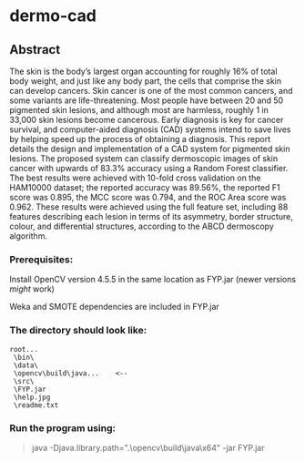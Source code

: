 # dermo-cad

## Abstract

The skin is the body’s largest organ accounting for roughly 16% of total body weight, and 
just like any body part, the cells that comprise the skin can develop cancers. Skin cancer is 
one of the most common cancers, and some variants are life-threatening. Most people have 
between 20 and 50 pigmented skin lesions, and although most are harmless, roughly 1 in 
33,000 skin lesions become cancerous. Early diagnosis is key for cancer survival, and 
computer-aided diagnosis (CAD) systems intend to save lives by helping speed up the 
process of obtaining a diagnosis. This report details the design and implementation of a CAD 
system for pigmented skin lesions. The proposed system can classify dermoscopic images of 
skin cancer with upwards of 83.3% accuracy using a Random Forest classifier. The best 
results were achieved with 10-fold cross validation on the HAM10000 dataset; the reported 
accuracy was 89.56%, the reported F1 score was 0.895, the MCC score was 0.794, and the 
ROC Area score was 0.962. These results were achieved using the full feature set, including 
88 features describing each lesion in terms of its asymmetry, border structure, colour, and 
differential structures, according to the ABCD dermoscopy algorithm.

### Prerequisites:

Install OpenCV version 4.5.5 in the same location as FYP.jar (newer versions _might_ work)

Weka and SMOTE dependencies are included in FYP.jar




### The directory should look like:
```
root...
 \bin\
 \data\
 \opencv\build\java...    <--
 \src\
 \FYP.jar
 \help.jpg
 \readme.txt
```

### Run the program using:
> java -Djava.library.path=".\opencv\build\java\x64" -jar FYP.jar
